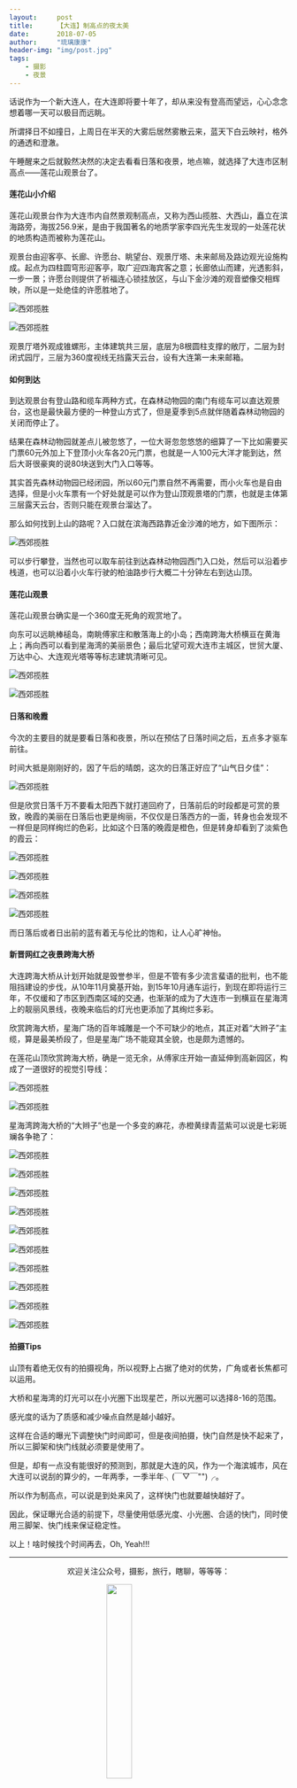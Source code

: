 ```yaml
---
layout:     post
title:      【大连】制高点的夜太美
date:       2018-07-05
author:     "琉璃康康"
header-img: "img/post.jpg"
tags:
    - 摄影
    - 夜景
---
```



<style>
img{
  display:block;
  margin:0
  auto;
}
</style>

<meta name="referrer" content="never">

话说作为一个新大连人，在大连即将要十年了，却从来没有登高而望远，心心念念想着哪一天可以极目而远眺。

所谓择日不如撞日，上周日在半天的大雾后居然雾散云来，蓝天下白云映衬，格外的通透和澄澈。

午睡醒来之后就毅然决然的决定去看看日落和夜景，地点嘛，就选择了大连市区制高点——莲花山观景台了。

#### 莲花山小介绍

莲花山观景台作为大连市内自然景观制高点，又称为西山揽胜、大西山，矗立在滨海路旁，海拔256.9米，是由于我国著名的地质学家李四光先生发现的一处莲花状的地质构造而被称为莲花山。

观景台由迎客亭、长廊、许愿台、眺望台、观景厅塔、未来邮局及路边观光设施构成。起点为四柱圆穹形迎客亭，取广迎四海宾客之意；长廊依山而建，光透影斜，一步一景；许愿台则提供了祈福连心锁挂放区，与山下金沙滩的观音塑像交相辉映，所以是一处绝佳的许愿胜地了。

![西郊揽胜][1]

![西郊揽胜][2]

观景厅塔外观成锥螺形，主体建筑共三层，底层为8根圆柱支撑的敞厅，二层为封闭式园厅，三层为360度视线无挡露天云台，设有大连第一未来邮箱。


#### 如何到达

到达观景台有登山路和缆车两种方式，在森林动物园的南门有缆车可以直达观景台，这也是最快最方便的一种登山方式了，但是夏季到5点就伴随着森林动物园的关闭而停止了。

结果在森林动物园就差点儿被忽悠了，一位大哥忽忽悠悠的细算了一下比如需要买门票60元外加上下登顶小火车各20元门票，也就是一人100元大洋才能到达，然后大哥很豪爽的说80块送到大门入口等等。

其实首先森林动物园已经闭园，所以60元门票自然不再需要，而小火车也是自由选择，但是小火车票有一个好处就是可以作为登山顶观景塔的门票，也就是主体第三层露天云台，否则只能在观景台溜达了。

那么如何找到上山的路呢？入口就在滨海西路靠近金沙滩的地方，如下图所示：

![西郊揽胜][3]

可以步行攀登，当然也可以取车前往到达森林动物园西门入口处，然后可以沿着步栈道，也可以沿着小火车行驶的柏油路步行大概二十分钟左右到达山顶。


#### 莲花山观景

莲花山观景台确实是一个360度无死角的观赏地了。

向东可以远眺棒槌岛，南眺傅家庄和散落海上的小岛；西南跨海大桥横亘在黄海上；再向西可以看到星海湾的美丽景色；最后北望可观大连市主城区，世贸大厦、万达中心、大连观光塔等等标志建筑清晰可见。

![西郊揽胜][4]

![西郊揽胜][5]


#### 日落和晚霞

今次的主要目的就是要看日落和夜景，所以在预估了日落时间之后，五点多才驱车前往。

时间大抵是刚刚好的，因了午后的晴朗，这次的日落正好应了“山气日夕佳”：

![西郊揽胜][6]

但是欣赏日落千万不要看太阳西下就打道回府了，日落前后的时段都是可赏的景致，晚霞的美丽在日落后也更是绚丽，不仅仅是日落西方的一面，转身也会发现不一样但是同样绚烂的色彩，比如这个日落的晚霞是橙色，但是转身却看到了淡紫色的霞云：

![西郊揽胜][7]

![西郊揽胜][8]

![西郊揽胜][9]

![西郊揽胜][10]

而日落后或者日出前的蓝有着无与伦比的饱和，让人心旷神怡。


#### 新晋网红之夜景跨海大桥

大连跨海大桥从计划开始就是毁誉参半，但是不管有多少流言蜚语的批判，也不能阻挡建设的步伐，从10年11月奠基开始，到15年10月通车运行，到现在即将运行三年，不仅缓和了市区到西南区域的交通，也渐渐的成为了大连市一到横亘在星海湾上的靓丽风景线，夜晚来临后的灯光也更添加了其绚烂多彩。

欣赏跨海大桥，星海广场的百年城雕是一个不可缺少的地点，其正对着“大辫子”主缆，算是最美桥段了，但是星海广场不能窥其全貌，也是颇为遗憾的。

在莲花山顶欣赏跨海大桥，确是一览无余，从傅家庄开始一直延伸到高新园区，构成了一道很好的视觉引导线：

![西郊揽胜][11]

![西郊揽胜][12]

星海湾跨海大桥的“大辫子”也是一个多变的麻花，赤橙黄绿青蓝紫可以说是七彩斑斓各争艳了：

![西郊揽胜][13]

![西郊揽胜][14]

![西郊揽胜][15]

![西郊揽胜][16]

![西郊揽胜][17]

![西郊揽胜][18]

![西郊揽胜][19]

![西郊揽胜][20]

![西郊揽胜][21]

![西郊揽胜][22]


#### 拍摄Tips

山顶有着绝无仅有的拍摄视角，所以视野上占据了绝对的优势，广角或者长焦都可以运用。

大桥和星海湾的灯光可以在小光圈下出现星芒，所以光圈可以选择8-16的范围。

感光度的话为了质感和减少噪点自然是越小越好。

这样在合适的曝光下调整快门时间即可，但是夜间拍摄，快门自然是快不起来了，所以三脚架和快门线就必须要是使用了。

但是，却有一点没有能很好的预测到，那就是大连的风，作为一个海滨城市，风在大连可以说刮的算少的，一年两季，一季半年╮(￣▽￣"")╭。

所以作为制高点，可以说是到处来风了，这样快门也就要越快越好了。

因此，保证曝光合适的前提下，尽量使用低感光度、小光圈、合适的快门，同时使用三脚架、快门线来保证稳定性。

以上！啥时候找个时间再去，Oh, Yeah!!!

------------
<p align="center">欢迎关注公众号，摄影，旅行，瞎聊，等等等：</p>
<img src="https://mmbiz.qpic.cn/mmbiz_jpg/QqiaFS6NT0eD1g2UjYu4VfCGHmbhgVqOAnNnJQfN7ZhRVUCopYOsfpPtIEB95VNEqu8trAxJXzGDg01ka6z6wzQ/0?wx_fmt=jpeg" width="30%" />

  [1]: https://mmbiz.qpic.cn/mmbiz_jpg/QqiaFS6NT0eA4Udf7Wlib5eZ5pwfQxhybITJskrBjStVcicv2x1HzXwwHDEfRlIgx0tVx9xyJwcVrnAnbaeFbNQnQ/0?wx_fmt=jpeg
  [2]: https://mmbiz.qpic.cn/mmbiz_jpg/QqiaFS6NT0eA4Udf7Wlib5eZ5pwfQxhybIuOLhQjrBq2hdoYB3tCkSp9Bc5iab6kVFIbCHmEQJE4J4TI0SuvicA9FA/0?wx_fmt=jpeg
  [3]: https://mmbiz.qpic.cn/mmbiz_jpg/QqiaFS6NT0eAx3EbIZzmwaiaSQGlIiaFIvXVV9S9gvMOcPdcmsGjedDASl7u9tH5zNehumWXcboUc7wE6kyLHOj3Q/0?wx_fmt=jpeg
  [4]: https://mmbiz.qpic.cn/mmbiz_jpg/QqiaFS6NT0eA4Udf7Wlib5eZ5pwfQxhybIegc41Ymkj57ib4V8icOqcpk3Pq5nQ4WFIKq9sjcZh1F3wibrvkSQEwBEA/0?wx_fmt=jpeg
  [5]: https://mmbiz.qpic.cn/mmbiz_jpg/QqiaFS6NT0eA4Udf7Wlib5eZ5pwfQxhybIpLicagc2CLDJG4MKGIPia12lxsgFrmN63juX7ZHxpjFJJWaQRmCUemUg/0?wx_fmt=jpeg
  [6]: https://mmbiz.qpic.cn/mmbiz_jpg/QqiaFS6NT0eA4Udf7Wlib5eZ5pwfQxhybI7psic42nOrFS2afyT1SKfPvlzWia9sicc6Ja5mjEDnjhLicC2zIrh0NVEg/0?wx_fmt=jpeg
  [7]: https://mmbiz.qpic.cn/mmbiz_jpg/QqiaFS6NT0eA4Udf7Wlib5eZ5pwfQxhybIZA8ozGCiadjUzarX1hww9urwKjiaJZVvQOJ1KliccBgXTiaYicjJQo0GYMA/0?wx_fmt=jpeg
  [8]: https://mmbiz.qpic.cn/mmbiz_jpg/QqiaFS6NT0eA4Udf7Wlib5eZ5pwfQxhybI5n6PlCM4lbq2stBibSxPenIdjZWiaIxZ2pVJTbb7LjA0WqeWI6wWCsxg/0?wx_fmt=jpeg
  [9]: https://mmbiz.qpic.cn/mmbiz_jpg/QqiaFS6NT0eA4Udf7Wlib5eZ5pwfQxhybIWDYqQHKhePdusc6HVDicM8qZSXwosXCljTlPlPnQ4alsAz9DwIGkMhg/0?wx_fmt=jpeg
  [10]: https://mmbiz.qpic.cn/mmbiz_jpg/QqiaFS6NT0eA4Udf7Wlib5eZ5pwfQxhybIg3UqiapzNPEDwwMbLWUzmQ3TicyJ9uww2bhiaMmCjJNMib9oibVHXQH4Nwg/0?wx_fmt=jpeg
  [11]: https://mmbiz.qpic.cn/mmbiz_jpg/QqiaFS6NT0eA4Udf7Wlib5eZ5pwfQxhybIGHyTuHhkdjgsBkHCOPM6vBl7MqiaIIkoHvzrvsDnd3UwicpLkNFWvkBg/0?wx_fmt=jpeg
  [12]: https://mmbiz.qpic.cn/mmbiz_jpg/QqiaFS6NT0eA4Udf7Wlib5eZ5pwfQxhybIwRTvFm2d2w5GvuiaQcf2I6zk2ibiavB1VYUyEibtf9uybBJzO9h6OWZ4qQ/0?wx_fmt=jpeg
  [13]: https://mmbiz.qpic.cn/mmbiz_jpg/QqiaFS6NT0eA4Udf7Wlib5eZ5pwfQxhybILfQTsxWQ11b2MlgfdppnXleoeaQHPDMnObcmkHvq7fXib4Ya7QsJDMA/0?wx_fmt=jpeg
  [14]: https://mmbiz.qpic.cn/mmbiz_jpg/QqiaFS6NT0eA4Udf7Wlib5eZ5pwfQxhybI3aTpQ9icXBuLDAbNtwb88pftOIjXaYXmbnQCdjkibXb0kAiaYffXDWUicQ/0?wx_fmt=jpeg
  [15]: https://mmbiz.qpic.cn/mmbiz_jpg/QqiaFS6NT0eA4Udf7Wlib5eZ5pwfQxhybII81eJdoo7w8dIWQNhwzEcic3gic287Un9XY7DtAYjdhZ7TC7MHoPPweg/0?wx_fmt=jpeg
  [16]: https://mmbiz.qpic.cn/mmbiz_jpg/QqiaFS6NT0eA4Udf7Wlib5eZ5pwfQxhybI54iccT6UptIu7dJmqUfuua0ZiaQM7BqbQcMcbCHibibtNj8YlEs5RiaIEdA/0?wx_fmt=jpeg
  [17]: https://mmbiz.qpic.cn/mmbiz_jpg/QqiaFS6NT0eA4Udf7Wlib5eZ5pwfQxhybIAvqInicZ9z3dPLxR220RDxHxzVl73JBicVwqt3axaxO04AnczZGIqW9g/0?wx_fmt=jpeg
  [18]: https://mmbiz.qpic.cn/mmbiz_jpg/QqiaFS6NT0eA4Udf7Wlib5eZ5pwfQxhybItGa5UicJ3lA7FftpcE3y7vKRs2I9pg6GaJtOXwc7adZ8uQibwdTlTkCg/0?wx_fmt=jpeg
  [19]: https://mmbiz.qpic.cn/mmbiz_jpg/QqiaFS6NT0eA4Udf7Wlib5eZ5pwfQxhybIN8yKbLlsfZu6hlnekhI99uHchG3libOVFcNcPXOx9vSsFjuAgvcyzCQ/0?wx_fmt=jpeg
  [20]: https://mmbiz.qpic.cn/mmbiz_jpg/QqiaFS6NT0eA4Udf7Wlib5eZ5pwfQxhybIafAj4wHJokTbAYWM1gRuia39CAxPbxgdIgApgoFofY1DGy3iaD3Q3j4Q/0?wx_fmt=jpeg
  [21]: https://mmbiz.qpic.cn/mmbiz_jpg/QqiaFS6NT0eA4Udf7Wlib5eZ5pwfQxhybI9LIp7dsF9zGlJ8XVbrFKicrHGntLRfFHwzTWF4y35PQQIpyxcAfaP0Q/0?wx_fmt=jpeg
  [22]: https://mmbiz.qpic.cn/mmbiz_jpg/QqiaFS6NT0eA4Udf7Wlib5eZ5pwfQxhybIWMGS00eFpMgXpgkI4GaRsics7aB1LBGuKKuQKP6Z3FCPYXG1rEWWvGg/0?wx_fmt=jpeg






